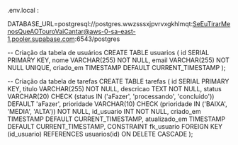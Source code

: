 .env.local :

DATABASE_URL=postgresql://postgres.wwzsssxjpvrvxgkhlmqt:SeEuTirarMenosQueAOTouroVaiCantar@aws-0-sa-east-1.pooler.supabase.com:6543/postgres



-- Criação da tabela de usuários
CREATE TABLE usuarios (
    id SERIAL PRIMARY KEY,
    nome VARCHAR(255) NOT NULL,
    email VARCHAR(255) NOT NULL UNIQUE,
    criado_em TIMESTAMP DEFAULT CURRENT_TIMESTAMP
);

-- Criação da tabela de tarefas
CREATE TABLE tarefas (
    id SERIAL PRIMARY KEY,
    titulo VARCHAR(255) NOT NULL,
    descricao TEXT NOT NULL,
    status VARCHAR(20) CHECK (status IN ('aFazer', 'processando', 'concluido')) DEFAULT 'aFazer',
    prioridade VARCHAR(10) CHECK (prioridade IN ('BAIXA', 'MEDIA', 'ALTA')) NOT NULL,
    id_usuario INT NOT NULL,
    criado_em TIMESTAMP DEFAULT CURRENT_TIMESTAMP,
    atualizado_em TIMESTAMP DEFAULT CURRENT_TIMESTAMP,
    CONSTRAINT fk_usuario FOREIGN KEY (id_usuario) REFERENCES usuarios(id) ON DELETE CASCADE
);

